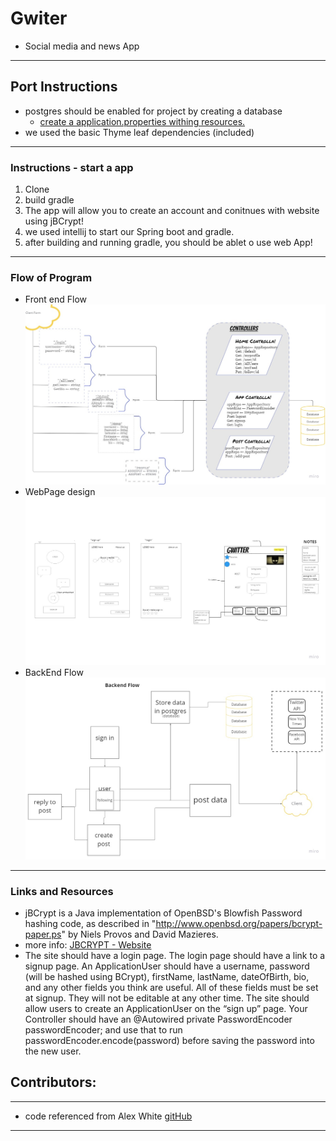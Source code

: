 # Gwiter
- Social media and news App
****

## Port Instructions
- postgres should be enabled for project by creating a database
  - [create a application.properties withing resources.](src/main/resources/static/img/instructions1.JPG)
- we used the basic Thyme leaf dependencies (included)
****
### Instructions - start a app
1. Clone
2. build gradle
3. The app will allow you to create an account and conitnues with website using jBCrypt!
4. we used intellij to start our Spring boot and gradle.
5. after building and running gradle, you should be ablet o use web App!

****
### Flow of Program

[//]: # (- Front end Flow ![]&#40;src/main/resources/static/img/Flow1.jpg&#41;)
- Front end Flow ![](src/main/resources/static/img/Flow1b.jpg)
- WebPage design ![](src/main/resources/static/img/Flow2.jpg)
- BackEnd Flow ![](src/main/resources/static/img/Flow3b.jpg)
****

### Links and Resources
- jBCrypt is a Java implementation of OpenBSD's Blowfish Password hashing code, as described in "http://www.openbsd.org/papers/bcrypt-paper.ps" by Niels Provos and David Mazieres.
- more info: [JBCRYPT - Website](https://www.mindrot.org/projects/jBCrypt/)
- The site should have a login page.
  The login page should have a link to a signup page.
  An ApplicationUser should have a username, password (will be hashed using BCrypt), firstName, lastName, dateOfBirth, bio, and any other fields you think are useful.
  All of these fields must be set at signup. They will not be editable at any other time.
  The site should allow users to create an ApplicationUser on the “sign up” page.
  Your Controller should have an @Autowired private PasswordEncoder passwordEncoder; and use that to run passwordEncoder.encode(password) before saving the password into the new user.

## Contributors:
****
- code referenced from Alex White  [gitHub](https://github.com/codefellows/seattle-code-java-401d12)
****
